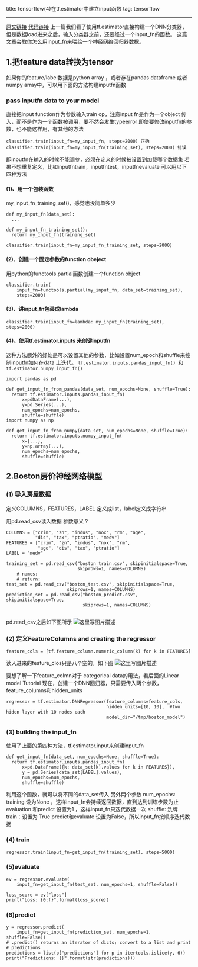 title: tensorflow(4)在tf.estimator中建立input函数
tag: tensorflow

---
[原文链接](https://www.tensorflow.org/get_started/input_fn)
[代码链接](https://github.com/tensorflow/tensorflow/blob/r1.3/tensorflow/examples/tutorials/input_fn/boston.py)
上一篇我们看了使用tf.estimator直接构建一个DNN分类器，但是数据load进来之后，输入分类器之前，还要经过一个input_fn的函数。
这篇文章会教你怎么用input_fn来喂给一个神经网络回归器数据。
<!-- more -->

## 1.把feature data转换为tensor
如果你的feature/label数据是python array ，或者存在pandas dataframe 或者numpy array中，可以用下面的方法构建inputfn函数

### pass inputfn data to  your model
直接把input function作为参数输入train op，注意input fn是作为一个object 传入，而不是作为一个函数被调用，要不然会发生typeerror
即使要修改inputfn的参数，也不能这样用，有其他的方法

```
classifier.train(input_fn=my_input_fn, steps=2000) 正确
classifier.train(input_fn=my_input_fn(training_set), steps=2000) 错误
```
即inputfn在输入的时候不能调参，必须在定义的时候被设置到加载哪个数据集
若果不想重复定义，比如inputfntrain，inputfntest，inputfnevaluate
可以用以下四种方法
#### (1)、用一个包装函数 
 my_input_fn_training_set()，感觉也没简单多少
```
def my_input_fn(data_set):
  ...

def my_input_fn_training_set():
  return my_input_fn(training_set)

classifier.train(input_fn=my_input_fn_training_set, steps=2000)
```
#### (2)、创建一个固定参数的function obeject
用python的functools.partial函数创建一个function object
```
classifier.train(
    input_fn=functools.partial(my_input_fn, data_set=training_set),
    steps=2000)
```
#### (3)、讲input_fn包装成lambda
```
classifier.train(input_fn=lambda: my_input_fn(training_set), steps=2000)
```

#### (4)、使用tf.estimator.inputs 来创键inputfn
这种方法额外的好处是可以设置其他的参数，比如设置num_epoch和shuffle来控制inputfn如何在data 上迭代。
 `tf.estimator.inputs.pandas_input_fn() `和`tf.estimator.numpy_input_fn()`
```
import pandas as pd

def get_input_fn_from_pandas(data_set, num_epochs=None, shuffle=True):
  return tf.estimator.inputs.pandas_input_fn(
      x=pdDataFrame(...),
      y=pd.Series(...),
      num_epochs=num_epochs,
      shuffle=shuffle)
import numpy as np

def get_input_fn_from_numpy(data_set, num_epochs=None, shuffle=True):
  return tf.estimator.inputs.numpy_input_fn(
      x={...},
      y=np.array(...),
      num_epochs=num_epochs,
      shuffle=shuffle)
```

## 2.Boston房价神经网络模型

### (1) 导入房屋数据
定义COLUMNS，FEATURES，LABEL 
定义成list，label定义成字符串

用pd.read_csv读入数据
参数意义 ?
```
COLUMNS = ["crim", "zn", "indus", "nox", "rm", "age",
           "dis", "tax", "ptratio", "medv"]
FEATURES = ["crim", "zn", "indus", "nox", "rm",
            "age", "dis", "tax", "ptratio"]
LABEL = "medv"

training_set = pd.read_csv("boston_train.csv", skipinitialspace=True,
                           skiprows=1, names=COLUMNS)
    # names:
    # return:
test_set = pd.read_csv("boston_test.csv", skipinitialspace=True,
                       skiprows=1, names=COLUMNS)
prediction_set = pd.read_csv("boston_predict.csv", skipinitialspace=True,
                             skiprows=1, names=COLUMNS)
                             
```
pd.read_csv之后如下图所示
![这里写图片描述](http://img.blog.csdn.net/20170919165039685?watermark/2/text/aHR0cDovL2Jsb2cuY3Nkbi5uZXQvdTAxMzYwODMzNg==/font/5a6L5L2T/fontsize/400/fill/I0JBQkFCMA==/dissolve/70/gravity/SouthEast)
### (2) 定义FeatureColumns and creating the regressor
```
feature_cols = [tf.feature_column.numeric_column(k) for k in FEATURES]
```
读入进来的feature_clos只是八个空的，如下图
![这里写图片描述](http://img.blog.csdn.net/20170919165102807?watermark/2/text/aHR0cDovL2Jsb2cuY3Nkbi5uZXQvdTAxMzYwODMzNg==/font/5a6L5L2T/fontsize/400/fill/I0JBQkFCMA==/dissolve/70/gravity/SouthEast)

要想了解一下feature_colmn对于 categorical data的用法，看后面的Linear model Tutorial
现在，创建一个DNN回归器，只需要传入两个参数，feature_columns和hidden_units
```
regressor = tf.estimator.DNNRegressor(feature_columns=feature_cols,
                                      hidden_units=[10, 10],  #two hiden layer with 10 nodes each
                                      model_dir="/tmp/boston_model")
```

### (3) building the input_fn
使用了上面的第四种方法，tf.estimator.input来创建input_fn
```
def get_input_fn(data_set, num_epochs=None, shuffle=True):
  return tf.estimator.inputs.pandas_input_fn(
      x=pd.DataFrame({k: data_set[k].values for k in FEATURES}),
      y = pd.Series(data_set[LABEL].values),
      num_epochs=num_epochs,
      shuffle=shuffle)
```

利用这个函数，就可以将不同的data_set传入
另外两个参数
num_epochs: training 设为None ，这样input_fn会持续返回数据，直到达到训练步数为止
evaluation 和predict 设置为1 ，这样input_fn只迭代数据一次
shuffle: 洗牌
train：设置为 True
predict和evaluate 设置为False，所以input_fn按顺序迭代数据

### (4) train
```
regressor.train(input_fn=get_input_fn(training_set), steps=5000)
```

### (5)evaluate
```
ev = regressor.evaluate(
    input_fn=get_input_fn(test_set, num_epochs=1, shuffle=False))
    
loss_score = ev["loss"]
print("Loss: {0:f}".format(loss_score))
```
### (6)predict
```
y = regressor.predict(
    input_fn=get_input_fn(prediction_set, num_epochs=1, shuffle=False))
# .predict() returns an iterator of dicts; convert to a list and print
# predictions
predictions = list(p["predictions"] for p in itertools.islice(y, 6))
print("Predictions: {}".format(str(predictions)))
```
